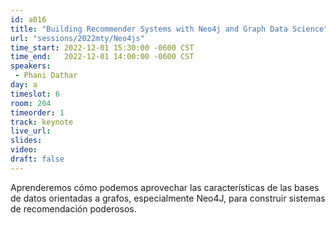 ```yaml
---
id: a016
title: "Building Recommender Systems with Neo4j and Graph Data Science"
url: "sessions/2022mty/Neo4js"
time_start: 2022-12-01 15:30:00 -0600 CST
time_end:   2022-12-01 14:00:00 -0600 CST
speakers:
 - Phani Dathar
day: a
timeslot: 6
room: 204
timeorder: 1
track: keynote
live_url: 
slides: 
video: 
draft: false
---
```


Aprenderemos cómo podemos aprovechar las características de las bases de datos orientadas a grafos, especialmente Neo4J, para construir sistemas de recomendación poderosos.
